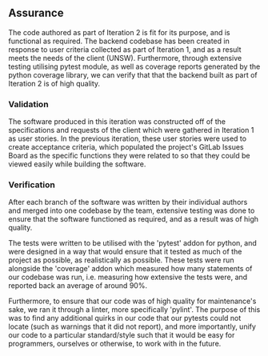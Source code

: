 ## Assurance
The code authored as part of Iteration 2 is fit for its purpose, and is functional as required.
The backend codebase has been created in response to user criteria collected as part of Iteration 1,
and as a result meets the needs of the client (UNSW). Furthermore, through extensive testing utilising pytest
module, as well as coverage reports generated by the python coverage library, we can verify that
that the backend built as part of Iteration 2 is of high quality.

### Validation
The software produced in this iteration was constructed off of the specifications and requests of the client
which were gathered in Iteration 1 as user stories. In the previous iteration, these user stories were used
to create acceptance criteria, which populated the project's GitLab Issues Board as the specific functions
they were related to so that they could be viewed easily while building the software.

### Verification
After each branch of the software was written by their individual authors and merged into one codebase by the team,
extensive testing was done to ensure that the software functioned as required, and as a result was of high quality.

The tests were written to be utilised with the 'pytest' addon for python, and were designed in a way that would
ensure that it tested as much of the project as possible, as realistically as possible. These tests were run
alongside the 'coverage' addon which measured how many statements of our codebase was run, i.e. measuring how
extensive the tests were, and reported back an average of around 90%.

Furthermore, to ensure that our code was of high quality for maintenance's sake, we ran it through a linter,
more specifically 'pylint'. The purpose of this was to find any additional quirks in our code that our pytests
could not locate (such as warnings that it did not report), and more importantly, unify our code to a particular
standard/style such that it would be easy for programmers, ourselves or otherwise, to work with in the future.